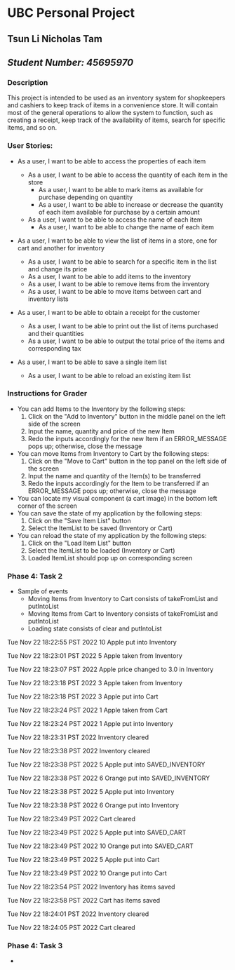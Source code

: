 # **UBC Personal Project**

## Tsun Li Nicholas Tam
## *Student Number: 45695970*

### Description
This project is intended to be used as an inventory system for shopkeepers and cashiers to keep track of items in a 
convenience store. It will contain most of the general operations to allow the system to function, such as creating a 
receipt, keep track of the availability of items, search for specific items, and so on.

### User Stories:
- As a user, I want to be able to access the properties of each item
    - As a user, I want to be able to access the quantity of each item in the store
        - As a user, I want to be able to mark items as available for purchase depending on quantity
        - As a user, I want to be able to increase or decrease the quantity of each item available for purchase by a 
certain amount
    - As a user, I want to be able to access the name of each item
      - As a user, I want to be able to change the name of each item

- As a user, I want to be able to view the list of items in a store, one for cart and another for inventory
  - As a user, I want to be able to search for a specific item in the list and change its price
  - As a user, I want to be able to add items to the inventory
  - As a user, I want to be able to remove items from the inventory
  - As a user, I want to be able to move items between cart and inventory lists

- As a user, I want to be able to obtain a receipt for the customer
  - As a user, I want to be able to print out the list of items purchased and their quantities
  - As a user, I want to be able to output the total price of the items and corresponding tax

- As a user, I want to be able to save a single item list
  - As a user, I want to be able to reload an existing item list

[//]: # (- As a user, I want to be able to access multiple stores with their own item lists &#40;e.g. Store A and Store B are from)
[//]: # (    the same company and at different locations&#41;)

### Instructions for Grader
- You can add Items to the Inventory by the following steps:
  1. Click on the "Add to Inventory" button in the middle panel on the left side of the screen
  2. Input the name, quantity and price of the new Item
  3. Redo the inputs accordingly for the new Item if an ERROR_MESSAGE pops up; otherwise, close the message
- You can move Items from Inventory to Cart by the following steps:
  1. Click on the "Move to Cart" button in the top panel on the left side of the screen
  2. Input the name and quantity of the Item(s) to be transferred
  3. Redo the inputs accordingly for the Item to be transferred if an ERROR_MESSAGE pops up; otherwise, close the message
- You can locate my visual component (a cart image) in the bottom left corner of the screen
- You can save the state of my application by the following steps:
  1. Click on the "Save Item List" button
  2. Select the ItemList to be saved (Inventory or Cart)
- You can reload the state of my application by the following steps:
  1. Click on the "Load Item List" button
  2. Select the ItemList to be loaded (Inventory or Cart)
  3. Loaded ItemList should pop up on corresponding screen

### Phase 4: Task 2
- Sample of events
  - Moving Items from Inventory to Cart consists of takeFromList and putIntoList
  - Moving Items from Cart to Inventory consists of takeFromList and putIntoList
  - Loading state consists of clear and putIntoList

Tue Nov 22 18:22:55 PST 2022
10 Apple put into Inventory

Tue Nov 22 18:23:01 PST 2022
5 Apple taken from Inventory

Tue Nov 22 18:23:07 PST 2022
Apple price changed to 3.0 in Inventory

Tue Nov 22 18:23:18 PST 2022
3 Apple taken from Inventory

Tue Nov 22 18:23:18 PST 2022
3 Apple put into Cart

Tue Nov 22 18:23:24 PST 2022
1 Apple taken from Cart

Tue Nov 22 18:23:24 PST 2022
1 Apple put into Inventory

Tue Nov 22 18:23:31 PST 2022
Inventory cleared

Tue Nov 22 18:23:38 PST 2022
Inventory cleared

Tue Nov 22 18:23:38 PST 2022
5 Apple put into SAVED_INVENTORY

Tue Nov 22 18:23:38 PST 2022
6 Orange put into SAVED_INVENTORY

Tue Nov 22 18:23:38 PST 2022
5 Apple put into Inventory

Tue Nov 22 18:23:38 PST 2022
6 Orange put into Inventory

Tue Nov 22 18:23:49 PST 2022
Cart cleared

Tue Nov 22 18:23:49 PST 2022
5 Apple put into SAVED_CART

Tue Nov 22 18:23:49 PST 2022
10 Orange put into SAVED_CART

Tue Nov 22 18:23:49 PST 2022
5 Apple put into Cart

Tue Nov 22 18:23:49 PST 2022
10 Orange put into Cart

Tue Nov 22 18:23:54 PST 2022
Inventory has items saved

Tue Nov 22 18:23:58 PST 2022
Cart has items saved

Tue Nov 22 18:24:01 PST 2022
Inventory cleared

Tue Nov 22 18:24:05 PST 2022
Cart cleared

### Phase 4: Task 3
- 